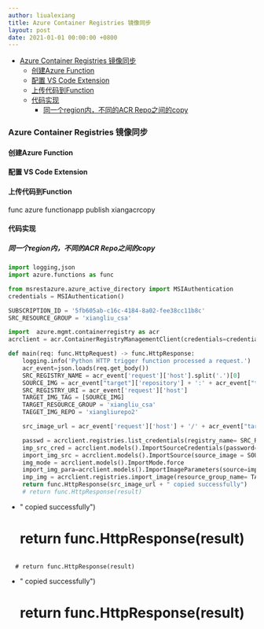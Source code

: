 ```yaml
---
author: liualexiang
title: Azure Container Registries 镜像同步
layout: post
date: 2021-01-01 00:00:00 +0800
---
```




- [Azure Container Registries 镜像同步](#azure-container-registries-镜像同步)
  - [创建Azure Function](#创建azure-function)
  - [配置 VS Code Extension](#配置-vs-code-extension)
  - [上传代码到Function](#上传代码到function)
  - [代码实现](#代码实现)
    - [同一个region内，不同的ACR Repo之间的copy](#同一个region内不同的acr-repo之间的copy)
### Azure Container Registries 镜像同步

#### 创建Azure Function
#### 配置 VS Code Extension
#### 上传代码到Function
 func azure functionapp publish xiangacrcopy


#### 代码实现

##### 同一个region内，不同的ACR Repo之间的copy

```python
import logging,json
import azure.functions as func

from msrestazure.azure_active_directory import MSIAuthentication
credentials = MSIAuthentication()

SUBSCRIPTION_ID = '5fb605ab-c16c-4184-8a02-fee38cc11b8c'
SRC_RESOURCE_GROUP = 'xiangliu_csa'

import  azure.mgmt.containerregistry as acr
acrclient = acr.ContainerRegistryManagementClient(credentials=credentials, subscription_id=SUBSCRIPTION_ID)

def main(req: func.HttpRequest) -> func.HttpResponse:
    logging.info('Python HTTP trigger function processed a request.')
    acr_event=json.loads(req.get_body())
    SRC_REGISTRY_NAME = acr_event['request']['host'].split('.')[0]
    SOURCE_IMG = acr_event["target"]['repository'] + ':' + acr_event["target"]['tag']
    SRC_REGISTRY_URI = acr_event['request']['host']
    TARGET_IMG_TAG = [SOURCE_IMG]
    TARGET_RESOURCE_GROUP = 'xiangliu_csa'
    TAEGET_IMG_REPO = 'xiangliurepo2'

    src_image_url = acr_event['request']['host'] + '/' + acr_event["target"]['repository'] + ':' + acr_event["target"]['tag']

    passwd = acrclient.registries.list_credentials(registry_name= SRC_REGISTRY_NAME , resource_group_name= SRC_RESOURCE_GROUP).passwords[0].value
    imp_src_cred = acrclient.models().ImportSourceCredentials(password= passwd, username= SRC_REGISTRY_NAME)
    import_img_src = acrclient.models().ImportSource(source_image = SOURCE_IMG ,registry_uri= SRC_REGISTRY_URI , credentials = imp_src_cred)
    img_mode = acrclient.models().ImportMode.force
    import_img_para=acrclient.models().ImportImageParameters(source=import_img_src, target_tags = TARGET_IMG_TAG, mode= img_mode)
    imp_img = acrclient.registries.import_image(resource_group_name= TARGET_RESOURCE_GROUP, registry_name =TAEGET_IMG_REPO, parameters=import_img_para)
    return func.HttpResponse(src_image_url + " copied successfully")
    # return func.HttpResponse(result)

```

+ " copied successfully")
    # return func.HttpResponse(result)

```

  # return func.HttpResponse(result)

```

+ " copied successfully")
    # return func.HttpResponse(result)

```

